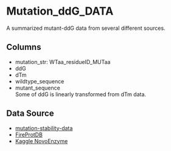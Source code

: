 # Mutation_ddG_DATA

A summarized mutant-ddG data from several different sources.

Columns
---
- mutation_str: WTaa_residueID_MUTaa  
- ddG  
- dTm  
- wildtype_sequence  
- mutant_sequence  
Some of ddG is linearly transformed from dTm data.

Data Source
----
- [mutation-stability-data](https://github.com/JinyuanSun/mutation-stability-data)    
- [FireProtDB](https://www.kaggle.com/code/dschettler8845/novo-esp-fireprotdb-a-better-train-dataset/data)    
- [Kaggle NovoEnzyme](https://www.kaggle.com/code/cdeotte/train-data-13-000-single-point-edit-mutations/data?select=train_single_edit_mutations_v2.csv)    
